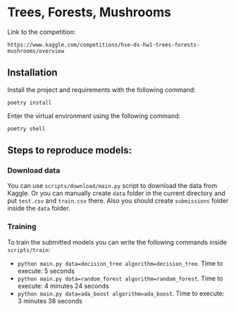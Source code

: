 # Trees, Forests, Mushrooms

Link to the competition: 

`https://www.kaggle.com/competitions/hse-ds-hw1-trees-forests-mushrooms/overview`

## Installation

Install the project and requirements with the following command:

`poetry install`

Enter the virtual environment using the following command:

`poetry shell`

## Steps to reproduce models:

### Download data

You can use `scripts/download/main.py` script to download the data from Kaggle. Or you can manually create `data` folder in the current directory and put `test.csv` and `train.csv` there. Also you should create `submissions` folder inside the `data` folder.

### Training

To train the submitted models you can write the following commands inside `scripts/train`:

* `python main.py data=decision_tree algorithm=decision_tree`. Time to execute: 5 seconds
* `python main.py data=random_forest algorithm=random_forest`. Time to execute: 4 minutes 24 seconds
* `python main.py data=ada_boost algorithm=ada_boost`. Time to execute: 3 minutes 38 seconds
